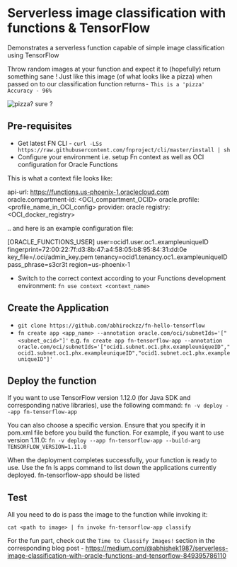 # Serverless image classification with functions & TensorFlow

Demonstrates a serverless function capable of simple image classification using TensorFlow

Throw random images at your function and expect it to (hopefully) return something sane !
Just like this image (of what looks like a pizza) when passed on to our classification function returns -  `This is a 'pizza' Accuracy - 96%`

![pizza? sure ?](https://cdn-images-1.medium.com/max/2000/1*Vrayow-T48w8ARLjHkPqdA.png)

## Pre-requisites

- Get latest FN CLI - `curl -LSs https://raw.githubusercontent.com/fnproject/cli/master/install | sh`
- Configure your environment i.e. setup Fn context as well as OCI configuration for Oracle Functions

This is what a context file looks like:

api-url: https://functions.us-phoenix-1.oraclecloud.com oracle.compartment-id: <OCI_compartment_OCID> 
oracle.profile: <profile_name_in_OCI_config> 
provider: oracle 
registry: <OCI_docker_registry>

.. and here is an example configuration file:

[ORACLE_FUNCTIONS_USER] 
user=ocid1.user.oc1..exampleuniqueID 
fingerprint=72:00:22:7f:d3:8b:47:a4:58:05:b8:95:84:31:dd:0e 
key_file=/.oci/admin_key.pem 
tenancy=ocid1.tenancy.oc1..exampleuniqueID 
pass_phrase=s3cr3t 
region=us-phoenix-1

- Switch to the correct context according to your Functions development environment: `fn use context <context_name>`

## Create the Application

- `git clone https://github.com/abhirockzz/fn-hello-tensorflow`
- `fn create app <app_name> --annotation oracle.com/oci/subnetIds='["<subnet_ocid>"]'` e.g. `fn create app fn-tensorflow-app --annotation oracle.com/oci/subnetIds='["ocid1.subnet.oc1.phx.exampleuniqueID","ocid1.subnet.oc1.phx.exampleuniqueID","ocid1.subnet.oc1.phx.exampleuniqueID"]'`

## Deploy the function

If you want to use TensorFlow version 1.12.0 (for Java SDK and corresponding native libraries), use the following command: `fn -v deploy --app fn-tensorflow-app`

You can also choose a specific version. Ensure that you specify it in pom.xml file before you build the function. For example, if you want to use version 1.11.0:
`fn -v deploy --app fn-tensorflow-app --build-arg TENSORFLOW_VERSION=1.11.0`

When the deployment completes successfully, your function is ready to use. Use the fn ls apps command to list down the applications currently deployed. fn-tensorflow-app should be listed

## Test

All you need to do is pass the image to the function while invoking it:

`cat <path to image> | fn invoke fn-tensorflow-app classify`

For the fun part, check out the `Time to Classify Images!` section in the corresponding blog post - https://medium.com/@abhishek1987/serverless-image-classification-with-oracle-functions-and-tensorflow-849395786110

